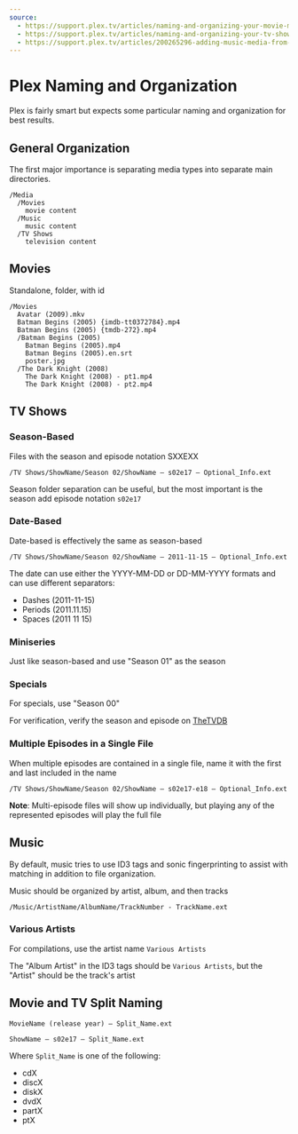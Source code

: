 ```yaml
---
source:
  - https://support.plex.tv/articles/naming-and-organizing-your-movie-media-files/
  - https://support.plex.tv/articles/naming-and-organizing-your-tv-show-files/
  - https://support.plex.tv/articles/200265296-adding-music-media-from-folders/
---
```


# Plex Naming and Organization

Plex is fairly smart but expects some particular naming and organization for best results.

## General Organization

The first major importance is separating media types into separate main directories.

```
/Media
  /Movies
    movie content
  /Music
    music content
  /TV Shows
    television content
```

## Movies

Standalone, folder, with id

```
/Movies
  Avatar (2009).mkv
  Batman Begins (2005) {imdb-tt0372784}.mp4
  Batman Begins (2005) {tmdb-272}.mp4
  /Batman Begins (2005)
    Batman Begins (2005).mp4
    Batman Begins (2005).en.srt
    poster.jpg
  /The Dark Knight (2008)
    The Dark Knight (2008) - pt1.mp4
    The Dark Knight (2008) - pt2.mp4
```

## TV Shows

### Season-Based

Files with the season and episode notation SXXEXX

```
/TV Shows/ShowName/Season 02/ShowName – s02e17 – Optional_Info.ext
```

Season folder separation can be useful, but the most important is the season add episode notation `s02e17`

### Date-Based

Date-based is effectively the same as season-based

```
/TV Shows/ShowName/Season 02/ShowName – 2011-11-15 – Optional_Info.ext
```

The date can use either the YYYY-MM-DD or DD-MM-YYYY formats and can use different separators:

* Dashes (2011-11-15)
* Periods (2011.11.15)
* Spaces (2011 11 15)

### Miniseries

Just like season-based and use "Season 01" as the season

### Specials

For specials, use "Season 00"

For verification, verify the season and episode on [TheTVDB](http://thetvdb.com/)

### Multiple Episodes in a Single File

When multiple episodes are contained in a single file, name it with the first and last included in the name

```
/TV Shows/ShowName/Season 02/ShowName – s02e17-e18 – Optional_Info.ext
```

**Note**: Multi-episode files will show up individually, but playing any of the represented episodes will play the full file

## Music

By default, music tries to use ID3 tags and sonic fingerprinting to assist with matching in addition to file organization.

Music should be organized by artist, album, and then tracks

```
/Music/ArtistName/AlbumName/TrackNumber - TrackName.ext
```

### Various Artists

For compilations, use the artist name `Various Artists`

The "Album Artist" in the ID3 tags should be `Various Artists`, but the "Artist" should be the track's artist

## Movie and TV Split Naming

```
MovieName (release year) – Split_Name.ext
```

```
ShowName – s02e17 – Split_Name.ext
```

Where `Split_Name` is one of the following:

* cdX
* discX
* diskX
* dvdX
* partX
* ptX
